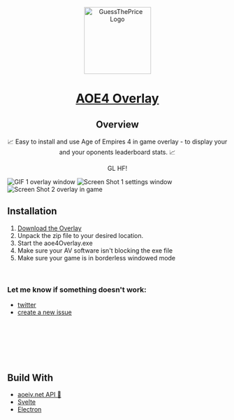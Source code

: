 <p align="center">
  <a target="_blank" rel="noopener noreferrer" href="https://github.com/KANAjetzt/aoe4Overlay/releases">
    <img alt="GuessThePrice Logo" src="https://res.cloudinary.com/kana/image/upload/v1641981419/icon_s5npqi.png" width="153" />
  </a>
</p>

<h1 align="center">
  <a target="_blank" rel="noopener noreferrer" href="https://github.com/KANAjetzt/aoe4Overlay/releases">AOE4 Overlay</a>
</h1>

<h2 align="center">Overview</h2>
<p align="center">📈 Easy to install and use Age of Empires 4 in game overlay - to display your and your oponents leaderboard stats. 📈</p>
<p align="center">  GL HF! </p>
<img alt="GIF 1 overlay window" src="https://res.cloudinary.com/kana/video/upload/e_loop:2/v1642000779/2022-01-12_16-18-41_coqwpm.gif">
<img alt="Screen Shot 1 settings window" src="https://res.cloudinary.com/kana/image/upload/v1641982119/readme01_und5gl.png">
<img alt="Screen Shot 2 overlay in game" src="https://res.cloudinary.com/kana/image/upload/v1641982437/readme03_b6xtxv.png">

<h2>Installation</h2>
<ol>
  <li>  <a target="_blank" rel="noopener noreferrer" href="https://github.com/KANAjetzt/aoe4Overlay/releases">Download the Overlay</a>  </li>
  <li> Unpack the zip file to your desired location. </li>
  <li> Start the aoe4Overlay.exe </li>
  <li> Make sure your AV software isn't blocking the exe file </li>
  <li> Make sure your game is in borderless windowed mode </li>
</ol>

<br/>

<h3> Let me know if something doesn't work: </h3>
<ul>
  <li><a target="_blank" rel="noopener noreferrer" href="https://twitter.com/KANAjetzt">twitter</a></li>
  <li><a target="_blank" rel="noopener noreferrer" href="https://github.com/KANAjetzt/aoe4Overlay/issues">create a new issue</a></li>
</ul>

<br/>
<br/>
<br/>
<br/>
<br/>

<h2>Build With</h2>
<ul>
  
  
<li> <a target="_blank" rel="noopener noreferrer" href="https://aoeiv.net/#api">aoeiv.net API 🤝</a></li> 
<li> <a target="_blank" rel="noopener noreferrer" href="https://github.com/sveltejs/svelte">Svelte</a></li>
<li> <a target="_blank" rel="noopener noreferrer" href="https://www.electronjs.org/">Electron</a></li>
</ul>
